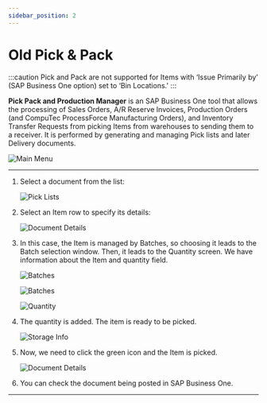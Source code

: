 ```yaml
---
sidebar_position: 2
---
```


# Old Pick & Pack

:::caution
    Pick and Pack are not supported for Items with ‘Issue Primarily by’ (SAP Business One option) set to ‘Bin Locations.'
:::

**Pick Pack and Production Manager** is an SAP Business One tool that allows the processing of Sales Orders, A/R Reserve Invoices, Production Orders (and CompuTec ProcessForce Manufacturing Orders), and Inventory Transfer Requests from picking Items from warehouses to sending them to a receiver. It is performed by generating and managing Pick lists and later Delivery documents.

![Main Menu](./media/PickAndPack.webp)

---

1. Select a document from the list:

    ![Pick Lists](./media/PickLists.webp)
2. Select an Item row to specify its details:

    ![Document Details](./media/DocDetPP.webp)
3. In this case, the Item is managed by Batches, so choosing it leads to the Batch selection window. Then, it leads to the Quantity screen. We have information about the Item and quantity field.

    ![Batches](./media/BMI.webp)

    ![Batches](./media/Batches.webp)

    ![Quantity](./media/Quantity.webp)
4. The quantity is added. The item is ready to be picked.

    ![Storage Info](./media/StorageInfo_DocDet.webp)
5. Now, we need to click the green icon and the Item is picked.

    ![Document Details](./media/DocDet_oneadded.webp)
6. You can check the document being posted in SAP Business One.

---
